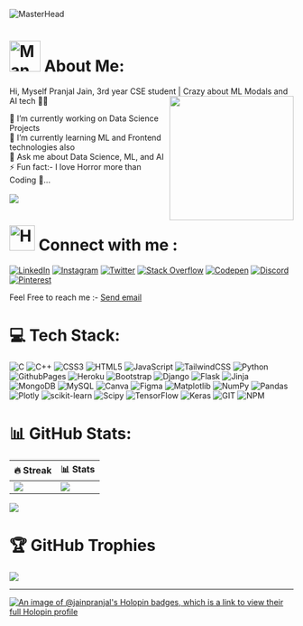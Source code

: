 ![MasterHead](https://raw.githubusercontent.com/rahulbanerjee26/githubProfileReadmeGenerator/main/banners/banner7.png)
# <img src="https://raw.githubusercontent.com/Tarikul-Islam-Anik/Animated-Fluent-Emojis/master/Emojis/People%20with%20professions/Man%20Technologist%20Medium%20Skin%20Tone.png" alt="Man Technologist Medium Skin Tone"  height="55" /> About Me:
Hi, Myself Pranjal Jain, 3rd year CSE student | Crazy about ML Modals and AI tech 👨‍💻
<img src="https://camo.githubusercontent.com/8bf6f6d78abc81fcf9c49f10649423e73ea44bc248e83aaae8759d401c829a84/68747470733a2f2f70687973696373677572756b756c2e66696c65732e776f726470726573732e636f6d2f323031392f30322f6368617261637465722d312e676966" height=220px align="right" >

🔭 I’m currently working on Data Science Projects<br>
🌱 I’m currently learning ML and Frontend technologies also <br>
💬 Ask me about Data Science, ML, and AI<br>
⚡ Fun fact:- I love Horror more than Coding 👻...<br><br>
[![](https://visitcount.itsvg.in/api?id=Jain-Pranjal&icon=2&color=12)](https://visitcount.itsvg.in)


# <img src="https://raw.githubusercontent.com/Tarikul-Islam-Anik/Animated-Fluent-Emojis/master/Emojis/Hand%20gestures/Handshake.png" alt="Handshake"  height="45" /> Connect with me :

[![LinkedIn](https://img.shields.io/badge/LinkedIn-%230077B5.svg?logo=linkedin&logoColor=white)](https://linkedin.com/in/pranjalll) 
[![Instagram](https://img.shields.io/badge/Instagram-%23E4405F.svg?logo=Instagram&logoColor=white)](https://instagram.com/pranjalll_jain) 
[![Twitter](https://img.shields.io/badge/Twitter-%231DA1F2.svg?logo=Twitter&logoColor=white)](https://twitter.com/PranjalJain03) 
[![Stack Overflow](https://img.shields.io/badge/-Stackoverflow-FE7A16?logo=stack-overflow&logoColor=white)](https://stackoverflow.com/users/20373481)
[![Codepen](https://img.shields.io/badge/Codepen-000000?style=for-the-badge&logo=codepen&logoColor=white)](https://codepen.io/Jain-Pranjal) 
[![Discord](https://img.shields.io/badge/Discord-%237289DA.svg?logo=discord&logoColor=white)](https://discord.gg/939395017628332063) 
[![Pinterest](https://img.shields.io/badge/Pinterest-%23E60023.svg?logo=Pinterest&logoColor=white)](https://pinterest.com/PranjalllJ)
 

Feel Free to reach me :- <a href="mailto:pranjalworkon@gmail.com">Send email</a><br>

# 💻 Tech Stack:
![C](https://img.shields.io/badge/c-%2300599C.svg?style=for-the-badge&logo=c&logoColor=white) ![C++](https://img.shields.io/badge/c++-%2300599C.svg?style=for-the-badge&logo=c%2B%2B&logoColor=white) ![CSS3](https://img.shields.io/badge/css3-%231572B6.svg?style=for-the-badge&logo=css3&logoColor=white) ![HTML5](https://img.shields.io/badge/html5-%23E34F26.svg?style=for-the-badge&logo=html5&logoColor=white) ![JavaScript](https://img.shields.io/badge/javascript-%23323330.svg?style=for-the-badge&logo=javascript&logoColor=%23F7DF1E) ![TailwindCSS](https://img.shields.io/badge/tailwindcss-%2338B2AC.svg?style=for-the-badge&logo=tailwind-css&logoColor=white) ![Python](https://img.shields.io/badge/python-3670A0?style=for-the-badge&logo=python&logoColor=ffdd54) ![GithubPages](https://img.shields.io/badge/github%20pages-121013?style=for-the-badge&logo=github&logoColor=white) ![Heroku](https://img.shields.io/badge/heroku-%23430098.svg?style=for-the-badge&logo=heroku&logoColor=white) ![Bootstrap](https://img.shields.io/badge/bootstrap-%238511FA.svg?style=for-the-badge&logo=bootstrap&logoColor=white) ![Django](https://img.shields.io/badge/django-%23092E20.svg?style=for-the-badge&logo=django&logoColor=white) ![Flask](https://img.shields.io/badge/flask-%23000.svg?style=for-the-badge&logo=flask&logoColor=white) ![Jinja](https://img.shields.io/badge/jinja-white.svg?style=for-the-badge&logo=jinja&logoColor=black) ![MongoDB](https://img.shields.io/badge/MongoDB-%234ea94b.svg?style=for-the-badge&logo=mongodb&logoColor=white) ![MySQL](https://img.shields.io/badge/mysql-%2300000f.svg?style=for-the-badge&logo=mysql&logoColor=white) ![Canva](https://img.shields.io/badge/Canva-%2300C4CC.svg?style=for-the-badge&logo=Canva&logoColor=white) ![Figma](https://img.shields.io/badge/figma-%23F24E1E.svg?style=for-the-badge&logo=figma&logoColor=white) ![Matplotlib](https://img.shields.io/badge/Matplotlib-%23ffffff.svg?style=for-the-badge&logo=Matplotlib&logoColor=black) ![NumPy](https://img.shields.io/badge/numpy-%23013243.svg?style=for-the-badge&logo=numpy&logoColor=white) ![Pandas](https://img.shields.io/badge/pandas-%23150458.svg?style=for-the-badge&logo=pandas&logoColor=white) ![Plotly](https://img.shields.io/badge/Plotly-%233F4F75.svg?style=for-the-badge&logo=plotly&logoColor=white) ![scikit-learn](https://img.shields.io/badge/scikit--learn-%23F7931E.svg?style=for-the-badge&logo=scikit-learn&logoColor=white) ![Scipy](https://img.shields.io/badge/SciPy-%230C55A5.svg?style=for-the-badge&logo=scipy&logoColor=%white) ![TensorFlow](https://img.shields.io/badge/TensorFlow-%23FF6F00.svg?style=for-the-badge&logo=TensorFlow&logoColor=white) ![Keras](https://img.shields.io/badge/Keras-%23D00000.svg?style=for-the-badge&logo=Keras&logoColor=white) ![GIT](https://img.shields.io/badge/Git-fc6d26?style=for-the-badge&logo=git&logoColor=white) ![NPM](https://img.shields.io/badge/NPM-%23CB3837.svg?style=for-the-badge&logo=npm&logoColor=white)<br>
# 📊 GitHub Stats:
| 🔥 Streak | 📊 Stats |
| --- | --- |
|![](https://github-readme-streak-stats.herokuapp.com/?user=Jain-Pranjal&theme=dracula&hide_border=true)|![](https://github-readme-stats.vercel.app/api?username=Jain-Pranjal&theme=dracula&hide_border=true&include_all_commits=false&count_private=false)|<br/>

![](https://github-readme-stats.vercel.app/api/top-langs/?username=Jain-Pranjal&theme=dracula&hide_border=true&include_all_commits=false&count_private=false&layout=compact)

# 🏆 GitHub Trophies
![](https://github-profile-trophy.vercel.app/?username=Jain-Pranjal&theme=radical&no-frame=false&no-bg=true&margin-w=4)

---

<!--Hactober fest -->
[![An image of @jainpranjal's Holopin badges, which is a link to view their full Holopin profile](https://holopin.me/jainpranjal)](https://holopin.io/@jainpranjal)
